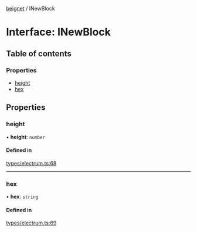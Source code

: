 [beignet](../README.md) / INewBlock

# Interface: INewBlock

## Table of contents

### Properties

- [height](INewBlock.md#height)
- [hex](INewBlock.md#hex)

## Properties

### height

• **height**: `number`

#### Defined in

[types/electrum.ts:68](https://github.com/synonymdev/beignet/blob/7c83290/src/types/electrum.ts#L68)

___

### hex

• **hex**: `string`

#### Defined in

[types/electrum.ts:69](https://github.com/synonymdev/beignet/blob/7c83290/src/types/electrum.ts#L69)
